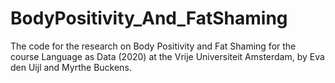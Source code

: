 # BodyPositivity_And_FatShaming
The code for the research on Body Positivity and Fat Shaming for the course Language as Data (2020) at the Vrije Universiteit Amsterdam, by Eva den Uijl and Myrthe Buckens.

